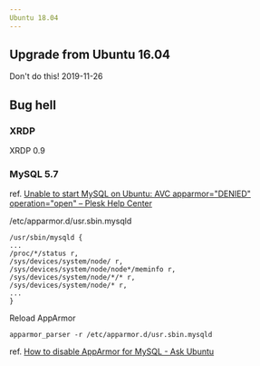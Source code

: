 ```yaml
---
Ubuntu 18.04
---
```


## Upgrade from Ubuntu 16.04

Don't do this! 2019-11-26

## Bug hell

### XRDP

XRDP 0.9

### MySQL 5.7

ref. [Unable to start MySQL on Ubuntu: AVC apparmor="DENIED" operation="open" – Plesk Help Center](https://support.plesk.com/hc/en-us/articles/360004185293-Unable-to-start-MySQL-on-Ubuntu-AVC-apparmor-DENIED-operation-open-)

/etc/apparmor.d/usr.sbin.mysqld

    /usr/sbin/mysqld {
    ...
    /proc/*/status r,
    /sys/devices/system/node/ r,
    /sys/devices/system/node/node*/meminfo r,
    /sys/devices/system/node/*/* r,
    /sys/devices/system/node/* r,
    ...
    }

Reload AppArmor

    apparmor_parser -r /etc/apparmor.d/usr.sbin.mysqld

ref. [How to disable AppArmor for MySQL - Ask Ubuntu](https://askubuntu.com/questions/1144497/how-to-disable-apparmor-for-mysql)
